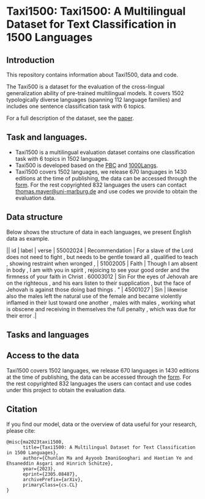 # Taxi1500: Taxi1500: A Multilingual Dataset for Text Classification in 1500 Languages


## Introduction
This repository contains information about Taxi1500, data and code.

The Taxi500 is a dataset for the evaluation of the cross-lingual generalization ability of pre-trained multilingual models. It covers 1502 typologically diverse languages (spanning 112 language families) and includes one sentence classification task with 6 topics.

For a full description of the dataset, see the [paper](https://arxiv.org/abs/2305.08487).

## Task and languages.

- Taxi1500 is a multilingual evaluation dataset contains one classification task with 6 topics in 1502 languages.
- Taxi500 is developed based on the [PBC](https://aclanthology.org/L14-1215/) and [1000Langs](https://github.com/ehsanasgari/1000Langs).
- Taxi1500 covers 1502 languages, we release 670 languages in 1430 editions at the time of publishing, the data can be accessed through the [form](https://docs.google.com/forms/d/1lXrUQl_acQRE4VnZ7uEUpgNHnpG50wSXzQnCO_SM02A/edit?pli=1). For the rest copyrighted 832 languages the users can contact thomas.mayer@uni-marburg.de and use codes we provide to obtain the evaluation data.


## Data structure

Below shows the structure of data in each languages, we present English data as example.

||  id    | label | verse |
55002024 | Recommendation | For a slave of the Lord does not need to fight , but needs to be gentle toward all , qualified to teach , showing restraint when wronged , |
51002005 | Faith | Though I am absent in body , I am with you in spirit , rejoicing to see your good order and the firmness of your faith in Christ .
60003012 | Sin	For the eyes of Jehovah are on the righteous , and his ears listen to their supplication , but the face of Jehovah is against those doing bad things . ” |
45001027 | Sin | likewise also the males left the natural use of the female and became violently inflamed in their lust toward one another , males with males , working what is obscene and receiving in themselves the full penalty , which was due for their error .|

## Tasks and languages


## Access to the data

Taxi1500 covers 1502 languages, we release 670 languages in 1430 editions at the time of publishing, the data can be accessed through the [form](https://docs.google.com/forms/d/1lXrUQl_acQRE4VnZ7uEUpgNHnpG50wSXzQnCO_SM02A/edit?pli=1). For the rest copyrighted 832 languages the users can contact and use codes under this project to obtain the evaluation data.



## Citation

If you find our model, data or the overview of data useful for your research, please cite:

```
@misc{ma2023taxi1500,
      title={Taxi1500: A Multilingual Dataset for Text Classification in 1500 Languages}, 
      author={Chunlan Ma and Ayyoob ImaniGooghari and Haotian Ye and Ehsaneddin Asgari and Hinrich Schütze},
      year={2023},
      eprint={2305.08487},
      archivePrefix={arXiv},
      primaryClass={cs.CL}
}
```










